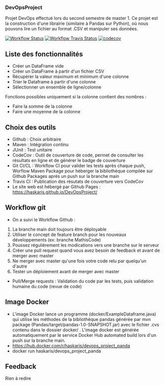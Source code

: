 ### DevOpsProject

Projet DevOps effectué lors du second semestre de master 1. Ce projet est la construction d'une librairie (similaire à Pandas sur Python), où nous pouvons lire un fichier au format .CSV et manipuler ses données.

[![Workflow Status](https://img.shields.io/github/workflow/status/haskaris/DevOpsProject/CI)](https://shields.io/)
[![Workflow Travis Status](https://img.shields.io/travis/com/haskaris/DevOpsProject)](https://travis-ci.com/github/haskaris/DevOpsProject)
[![codecov](https://codecov.io/gh/haskaris/DevOpsProject/branch/main/graph/badge.svg?token=60M0FA5AUW)](https://codecov.io/gh/haskaris/DevOpsProject)

## Liste des fonctionnalités
- Créer un DataFrame vide
- Créer un DataFrame à partir d'un fichier CSV
- Récupérer la valeur maximum et minimum d'une colonne
- Trier le Dataframe à partir d'une colonne
- Sélectionner un ensemble de ligne/colonne

Fonctions possibles uniquement si la colonne contient des nombres :
- Faire la somme de la colonne
- Faire une moyenne de la colonne

## Choix des outils
- Github : Choix arbitraire
- Maven : Intégration continu
- JUnit : Test unitaire
- CodeCov : Outil de couverture de code, permet de consulter les résultats en ligne et de générer le badge de couverture
- Git CI/CL : Workflow CI pour valider les tests après chaque push, Worflow Maven Package pour héberger la bibliothèque compilée sur Github Packages après un push sur la branche main
- Travis CI : Publication des résutats de couverture vers CodeCov
- Le site web est hébergé par Github Pages : https://haskaris.github.io/DevOpsProject/

## Workflow git
- On a suivi le Workflow Github :
1. La branche main doit toujours être déployable
2. Utiliser le concept de feature branch pour les nouveaux développements (ex: branche MathisCode)
3. Poussez régulièrement les modications vers une branche sur le serveur
4. Créer une pull request quand vous avez besoin de feedback et avant de merger avec master
5. Ne merger avec master qu'une fois votre code relu par quelqu'un d'autre
6. Tester un déploiement avant de merger avec master

- Pull/Merge requests : Validation du code par les tests, puis validation humaine du code (revue de code)

## Image Docker
- L'image Docker lance un programme (docker/ExampleDataframe.java) qui utilise les méthodes de la bibliothèque pandas générée par mvn package (Pandas/target/pandas-1.0-SNAPSHOT.jar) avec le fichier .cvs contenu dans le dossier docker/ . L'image docker est générée automatiquement par le service Docker Hub automated build lors d'un push sur la branche main.
- https://hub.docker.com/r/haskaris/devops_project_panda    
- docker run haskaris/devops_project_panda 

## Feedback
Rien à redire

